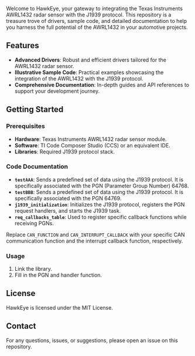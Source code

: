 Welcome to HawkEye, your gateway to integrating the Texas Instruments AWRL1432 radar sensor with the J1939 protocol. This repository is a treasure trove of drivers, sample code, and detailed documentation to help you harness the full potential of the AWRL1432 in your automotive projects.

## Features

- **Advanced Drivers**: Robust and efficient drivers tailored for the AWRL1432 radar sensor.
- **Illustrative Sample Code**: Practical examples showcasing the integration of the AWRL1432 with the J1939 protocol.
- **Comprehensive Documentation**: In-depth guides and API references to support your development journey.

## Getting Started

### Prerequisites

- **Hardware**: Texas Instruments AWRL1432 radar sensor module.
- **Software**: TI Code Composer Studio (CCS) or an equivalent IDE.
- **Libraries**: Required J1939 protocol stack.

### Code Documentation

- **`testAAA`**: Sends a predefined set of data using the J1939 protocol. It is specifically associated with the PGN (Parameter Group Number) 64768.
- **`testBBB`**: Sends a predefined set of data using the J1939 protocol. It is specifically associated with the PGN 64769.
- **`j1939_initialization`**: Initializes the J1939 protocol, registers the PGN request handlers, and starts the J1939 task.
- **`req_callbacks_table`**: Used to register specific callback functions while receiving PGNs.

Replace `CAN_FUNCTION` and `CAN_INTERRUPT_CALLBACK` with your specific CAN communication function and the interrupt callback function, respectively.

### Usage

1. Link the library.
2. Fill in the PGN and handler function.

## License

HawkEye is licensed under the MIT License.

## Contact

For any questions, issues, or suggestions, please open an issue on this repository.